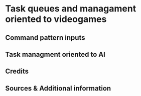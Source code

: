 # Task queues and managament oriented to videogames

## Command pattern inputs



## Task managment oriented to AI



## Credits

## Sources & Additional information
